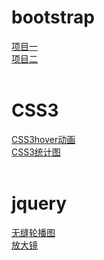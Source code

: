 <div>
        <h1>bootstrap</h1>
        <a href="Nightdya.github.io/bootstrap/practice01/项目考核/项目考核.html">项目一</a>
        <br />
        <a href="Nightdya.github.io/bootstrap/practice02/练习2.html">项目二</a>        
</div>
<br />
<div>
        <h1>CSS3</h1>
        <a href="Nightdya.github.io/CSS3/CSS3hover动画.html">CSS3hover动画</a>
        <br />
        <a href="Nightdya.github.io/CSS3/CSS3统计图.html">CSS3统计图</a>        
</div>
<br />
<div>
        <h1>jquery</h1>
        <a href="Nightdya.github.io/banner/无缝轮播图.html">无缝轮播图</a>
        <br />
        <a href="Nightdya.github.io/Magnifier/放大镜.html">放大镜</a>     
</div>


